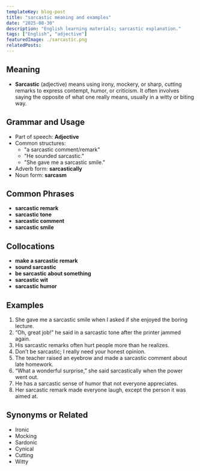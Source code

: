 ```yaml
---
templateKey: blog-post
title: "sarcastic meaning and examples"
date: "2025-08-30"
description: "English learning materials; sarcastic explanation."
tags: ["English", "adjective"]
featuredImage: ./sarcastic.png
relatedPosts:
---
```


## Meaning

- **Sarcastic** (adjective) means using irony, mockery, or sharp, cutting remarks to express contempt, humor, or criticism. It often involves saying the opposite of what one really means, usually in a witty or biting way.

## Grammar and Usage

- Part of speech: **Adjective**
- Common structures:
  - "a sarcastic comment/remark"
  - "He sounded sarcastic."
  - "She gave me a sarcastic smile."
- Adverb form: **sarcastically**
- Noun form: **sarcasm**

## Common Phrases

- **sarcastic remark**
- **sarcastic tone**
- **sarcastic comment**
- **sarcastic smile**

## Collocations

- **make a sarcastic remark**
- **sound sarcastic**
- **be sarcastic about something**
- **sarcastic wit**
- **sarcastic humor**

## Examples

1. She gave me a sarcastic smile when I asked if she enjoyed the boring lecture.
2. “Oh, great job!” he said in a sarcastic tone after the printer jammed again.
3. His sarcastic remarks often hurt people more than he realizes.
4. Don’t be sarcastic; I really need your honest opinion.
5. The teacher raised an eyebrow and made a sarcastic comment about late homework.
6. “What a wonderful surprise,” she said sarcastically when the power went out.
7. He has a sarcastic sense of humor that not everyone appreciates.
8. Her sarcastic remark made everyone laugh, except the person it was aimed at.

## Synonyms or Related

- Ironic
- Mocking
- Sardonic
- Cynical
- Cutting
- Witty
